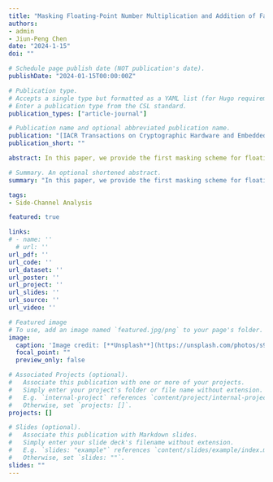 ```yaml
---
title: "Masking Floating-Point Number Multiplication and Addition of Falcon"
authors:
- admin
- Jiun-Peng Chen
date: "2024-1-15"
doi: ""

# Schedule page publish date (NOT publication's date).
publishDate: "2024-01-15T00:00:00Z"

# Publication type.
# Accepts a single type but formatted as a YAML list (for Hugo requirements).
# Enter a publication type from the CSL standard.
publication_types: ["article-journal"]

# Publication name and optional abbreviated publication name.
publication: "[IACR Transactions on Cryptographic Hardware and Embedded Systems (TCHES)](https://tches.iacr.org/)"
publication_short: ""

abstract: In this paper, we provide the first masking scheme for floating-point number multiplication and addition to defend against recent side-channel attacks on Falcon's pre-image vector computation. Our approach involves a masked nonzero check gadget that securely identifies whether a shared value is zero. This gadget can be utilized for various computations such as rounding the mantissa, computing the sticky bit, checking the equality of two values, and normalizing a number. To support the masked floating-point number addition, we also developed a masked shift and a masked normalization gadget. Our masking design provides both first- and higher-order mask protection, and we demonstrate the theoretical security by proving the (Strong)-Non-Interference properties in the probing model. To evaluate the performance of our approach, we implemented unmasked, first-order, and second-order algorithms on an Arm Cortex-M4 processor, providing cycle counts and the number of random bytes used. We also report the time for one complete signing process with our countermeasure on an Intel-Core CPU. In addition, we assessed the practical security of our approach by conducting the test vector leakage assessment (TVLA) to validate the effectiveness of our protection. Specifically, our TVLA experiment results for second-order masking passed the test in 100,000 measured traces.

# Summary. An optional shortened abstract.
summary: "In this paper, we provide the first masking scheme for floating-point number multiplication and addition to defend against recent side-channel attacks on Falcon's pre-image vector computation."

tags:
- Side-Channel Analysis

featured: true

links:
# - name: ''
  # url: ''
url_pdf: ''
url_code: ''
url_dataset: ''
url_poster: ''
url_project: ''
url_slides: ''
url_source: ''
url_video: ''

# Featured image
# To use, add an image named `featured.jpg/png` to your page's folder. 
image:
  caption: 'Image credit: [**Unsplash**](https://unsplash.com/photos/s9CC2SKySJM)'
  focal_point: ""
  preview_only: false

# Associated Projects (optional).
#   Associate this publication with one or more of your projects.
#   Simply enter your project's folder or file name without extension.
#   E.g. `internal-project` references `content/project/internal-project/index.md`.
#   Otherwise, set `projects: []`.
projects: []

# Slides (optional).
#   Associate this publication with Markdown slides.
#   Simply enter your slide deck's filename without extension.
#   E.g. `slides: "example"` references `content/slides/example/index.md`.
#   Otherwise, set `slides: ""`.
slides: ""
---
```

